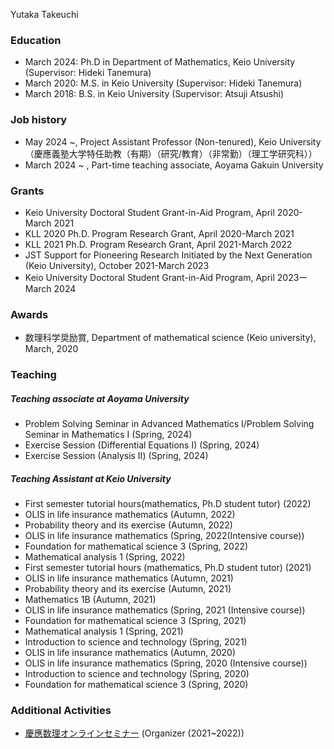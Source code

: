 
Yutaka Takeuchi
### Education
- March 2024: Ph.D in Department of Mathematics, Keio University (Supervisor: Hideki Tanemura)
- March 2020: M.S. in Keio University (Supervisor: Hideki Tanemura)
- March 2018: B.S. in Keio University (Supervisor: Atsuji Atsushi)

### Job history
- May 2024 ~, Project Assistant Professor (Non-tenured), Keio University  （慶應義塾大学特任助教（有期）（研究/教育）（非常勤）（理工学研究科））
- March 2024 ~ , Part-time teaching associate, Aoyama Gakuin University



### Grants 
- Keio University Doctoral Student Grant-in-Aid Program,  April 2020-March 2021
- KLL 2020 Ph.D. Program Research Grant, April 2020-March 2021
- KLL 2021 Ph.D. Program Research Grant, April 2021-March 2022
- JST Support for Pioneering Research Initiated by the Next Generation (Keio University), October 2021-March 2023
- Keio University Doctoral Student Grant-in-Aid Program,  April 2023ーMarch 2024

### Awards
- 数理科学奨励賞, Department of mathematical science (Keio university),  March, 2020

### Teaching

##### Teaching associate at Aoyama University
- Problem Solving Seminar in Advanced Mathematics Ⅰ/Problem Solving Seminar in Mathematics Ⅰ (Spring, 2024)
- Exercise Session (Differential Equations I) (Spring, 2024)
- Exercise Session (Analysis Ⅱ) (Spring, 2024)


##### Teaching Assistant at Keio University 
- First semester tutorial hours(mathematics, Ph.D student tutor) (2022) 
- OLIS in life insurance mathematics (Autumn, 2022)
- Probability theory and its exercise (Autumn, 2022)
- OLIS in life insurance mathematics (Spring, 2022(Intensive course))
- Foundation for mathematical science 3 (Spring, 2022)
- Mathematical analysis 1 (Spring, 2022)
- First semester tutorial hours (mathematics, Ph.D student tutor) (2021) 
- OLIS in life insurance mathematics (Autumn, 2021)
- Probability theory and its exercise (Autumn, 2021)
- Mathematics 1B (Autumn, 2021)
- OLIS in life insurance mathematics (Spring, 2021 (Intensive course))
- Foundation for mathematical science 3 (Spring, 2021)
- Mathematical analysis 1 (Spring, 2021)
- Introduction to science and technology (Spring, 2021)
- OLIS in life insurance mathematics (Autumn, 2020)
- OLIS in life insurance mathematics (Spring, 2020 (Intensive course))
- Introduction to science and technology (Spring, 2020)
- Foundation for mathematical science 3 (Spring, 2020)



### Additional Activities
- [慶應数理オンラインセミナー](https://sites.google.com/view/keio-rikadai-online-seminar/) (Organizer (2021~2022))